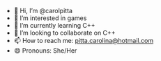 - 👋 Hi, I’m @carolpitta
- 👀 I’m interested in games
- 🌱 I’m currently learning C++
- 💞️ I’m looking to collaborate on C++
- 📫 How to reach me: pitta.carolina@hotmail.com
- 😄 Pronouns: She/Her

<!---
carolpitta/carolpitta is a ✨ special ✨ repository because its `README.md` (this file) appears on your GitHub profile.
You can click the Preview link to take a look at your changes.
--->
